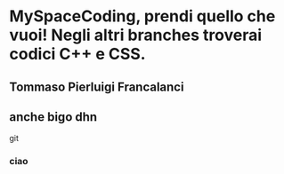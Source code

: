# MySpaceCoding, prendi quello che vuoi! Negli altri branches troverai codici C++ e CSS.
## Tommaso Pierluigi Francalanci
## anche bigo dhn
git

### ciao 